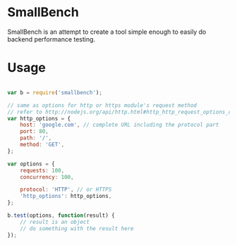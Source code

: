 # SmallBench

SmallBench is an attempt to create a tool simple enough to easily do backend
performance testing.

# Usage

```js

var b = require('smallbench');

// same as options for http or https module's request method
// refer to http://nodejs.org/api/http.html#http_http_request_options_callback
var http_options = {
    host: 'google.com', // complete URL including the protocol part
    port: 80,
    path: '/',
    method: 'GET',
};

var options = {
    requests: 100,
    concurrency: 100,

    protocol: 'HTTP', // or HTTPS
    'http_options': http_options,
};

b.test(options, function(result) {
    // result is an object
    // do something with the result here
});

```
